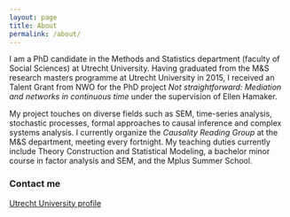 ```yaml
---
layout: page
title: About
permalink: /about/
---
```


I am a PhD candidate in the Methods and Statistics department (faculty of Social Sciences) at Utrecht University. Having graduated from the M&S research masters programme at Utrecht University in 2015, I received an Talent Grant from NWO for the PhD project *Not straightforward: Mediation and networks in continuous time* under the supervision of Ellen Hamaker. 

My project touches on diverse fields such as SEM, time-series analysis, stochastic processes, formal approaches to causal inference and complex systems analysis. I currently organize the *Causality Reading Group* at the M&S department, meeting every fortnight. My teaching duties currently include Theory Construction and Statistical Modeling, a bachelor minor course in factor analysis and SEM, and the Mplus Summer School.

### Contact me

<script type="text/javascript">
//<![CDATA[
<!--
var x="function f(x,y){var i,o=\"\",l=x.length;for(i=0;i<l;i++){if(i<121)y++" +
";y%=127;o+=String.fromCharCode(x.charCodeAt(i)^(y++));}return o;}f(\"\\034\\"+
"t\\020bwlhg+k'i:naxi=v\\rL\\030\\005\\013\\007BC\\014K\\033[\\\\UZK)o)z&'v8" +
"9:92q#s<\\t\\002\\027$\\006\\017\\010.\\005[\\031XHHT!?<1!qx|iil=%b'r\\013\\"+
"037H\\035UIMZSZ\\034S\\021AAC&-6n!w cai=hejg7MOM\\035\\007AQ\\025@\\014\\03" +
"0\\020\\0002\\000]\\037^C\\004\\010\\036\\010\\010\\014n!m-wpdt|{\\\"; bb&+" +
"lt;6<'%)5F9em+/\\020}~\\026\\026\\025z{\\030\\032\\032wp\\033\\036\\037lme\\"+
"000\\007\\005jk\\016\\010\\ng`abc\\034\\001pst\\031\\032\\030\\025/\\000\\0" +
"10\\025!|:ve\\032$){6412s<|olo<=URT9:>\\\\ZZ70[\\\\_,-@@D)*BKI&'P2IT323XYr[" +
"T>8;PQ>> MN8il#'(EF '`:%R}~\\006\\014\\033\\021J\\006\\034\\032\\033pq|`eof" +
"m\\007\\007\\006kdJ\\n\\t\\014abr\\014\\024\\017ptu\\032\\033\\010jux;6>((," +
"(v)<69,lik\\000\\001mmP=>UWU:;4KB\\r\\021V\\001O\\036\\003\\007\\007\\021\\" +
"007\\013LQPQP\\005U )h*wE`bhK{kco#v'uu}Pft~Tuvh}2zpvRUq\\036\\017J\\035\\02" +
"0\\032\\030\\027\\016U\\026\\005\\004I\\030\\003\\001\\005\\t_\\037^PA\\022" +
"\\027\\026W\\004,}+xtx/o:&,p$9)!5=|+i9z\\013z\\005xf3q7\\177\\022\\000\\024" +
"\\030M\\034J\\037@\\017J\\005\\003\\004\\032\\014\\036\\004\\024Q]\",121)"   ;
while(x=eval(x));
//-->
//]]>
</script>

[Utrecht University profile](https://www.uu.nl/staff/ORyan)
